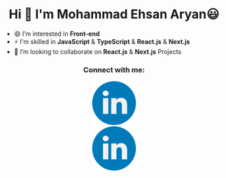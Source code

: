 <h1 align="center">Hi 👋 I'm Mohammad Ehsan Aryan😃</h1>

- 😄 I’m interested in **Front-end**
- ⚡ I'm skilled in **JavaScript** & **TypeScript** & **React.js** & **Next.js**
- 👯 I’m looking to collaborate on **React.js** & **Next.js** Projects
  
<h3 align="center">Connect with me:</h3>
<div align="center"><a href="https://www.linkedin.com/in/ehsan-aryan-b32183223"><img  width="100px" height="100px" alt="My LiknedIn!" src="./assets/linkedin-icon.png"/></a></div>
<div align="center"><a href="https://instagram.com/itsehs4n"><img  width="20%" alt="My LiknedIn!" src="./assets/linkedin-icon.png"/></a></div>


<!--
**EhsanAryan/EhsanAryan** is a ✨ _special_ ✨ repository because its `README.md` (this file) appears on your GitHub profile.

Here are some ideas to get you started:

- 🔭 I’m currently working on ...
- 🌱 I’m currently learning ...
- 👯 I’m looking to collaborate on ...
- 🤔 I’m looking for help with ...
- 💬 Ask me about ...
- 📫 How to reach me: ...
- 😄 Pronouns: ...
- ⚡ Fun fact: ...
-->
